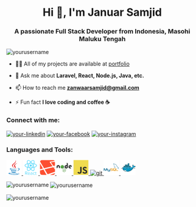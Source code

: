 <h1 align="center">Hi 👋, I'm Januar Samjid</h1>
<h3 align="center">A passionate Full Stack Developer from Indonesia, Masohi Maluku Tengah </h3>

<p align="left"> <img src="https://komarev.com/ghpvc/?username=zanwaar&label=Profile%20views&color=0e75b6&style=flat" alt="yourusername" /> </p>

- 👨‍💻 All of my projects are available at [portfolio](https://www.instagram.com/batukel.dev/)

- 💬 Ask me about **Laravel, React, Node.js, Java, etc.**

- 📫 How to reach me **zanwaarsamjid@gmail.com**

- ⚡ Fun fact **I love coding and coffee ☕**

<h3 align="left">Connect with me:</h3>
<p align="left">
<a href="https://id.linkedin.com/in/januar-samjid" target="blank"><img align="center" src="https://cdn.jsdelivr.net/npm/simple-icons@3.0.1/icons/linkedin.svg" alt="your-linkedin" height="30" width="40" /></a>
<a href="https://www.facebook.com/reno.bps" target="blank"><img align="center" src="https://cdn.jsdelivr.net/npm/simple-icons@3.0.1/icons/facebook.svg" alt="your-facebook" height="30" width="40" /></a>
<a href="https://www.instagram.com/jsamjid/" target="blank"><img align="center" src="https://cdn.jsdelivr.net/npm/simple-icons@3.0.1/icons/instagram.svg" alt="your-instagram" height="30" width="40" /></a>
</p>

<h3 align="left">Languages and Tools:</h3>
<p align="left"> 
<a href="https://www.java.com" target="_blank"> <img src="https://raw.githubusercontent.com/devicons/devicon/master/icons/java/java-original.svg" alt="java" width="40" height="40"/> </a>
<a href="https://reactjs.org/" target="_blank"> <img src="https://raw.githubusercontent.com/devicons/devicon/master/icons/react/react-original-wordmark.svg" alt="react" width="40" height="40"/> </a>
<a href="https://laravel.com/" target="_blank"> <img src="https://raw.githubusercontent.com/devicons/devicon/master/icons/laravel/laravel-plain.svg" alt="laravel" width="40" height="40"/> </a>
<a href="https://nodejs.org" target="_blank"> <img src="https://raw.githubusercontent.com/devicons/devicon/master/icons/nodejs/nodejs-original-wordmark.svg" alt="nodejs" width="40" height="40"/> </a>
<a href="https://www.javascript.com/" target="_blank"> <img src="https://raw.githubusercontent.com/devicons/devicon/master/icons/javascript/javascript-original.svg" alt="javascript" width="40" height="40"/> </a>
<a href="https://git-scm.com/" target="_blank"> <img src="https://www.vectorlogo.zone/logos/git-scm/git-scm-icon.svg" alt="git" width="40" height="40"/> </a>
<a href="https://www.mysql.com/" target="_blank"> <img src="https://raw.githubusercontent.com/devicons/devicon/master/icons/mysql/mysql-original-wordmark.svg" alt="mysql" width="40" height="40"/> </a>
<a href="https://www.docker.com/" target="_blank"> <img src="https://raw.githubusercontent.com/devicons/devicon/master/icons/docker/docker-original.svg" alt="docker" width="40" height="40"/> </a>
</p>

<p><img align="left" src="https://github-readme-stats.vercel.app/api/top-langs?username=zanwaar&show_icons=true&locale=en&layout=compact" alt="yourusername" /></p>

<p>&nbsp;<img align="center" src="https://github-readme-stats.vercel.app/api?username=zanwaar&show_icons=true&locale=en" alt="yourusername" /></p>

<p><img align="center" src="https://github-readme-streak-stats.herokuapp.com/?user=zanwaar&" alt="yourusername" /></p>
